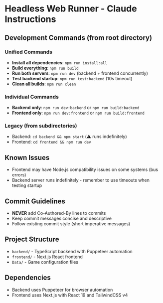 # Headless Web Runner - Claude Instructions

## Development Commands (from root directory)

### Unified Commands
- **Install all dependencies**: `npm run install:all`
- **Build everything**: `npm run build`
- **Run both servers**: `npm run dev` (backend + frontend concurrently)
- **Test backend startup**: `npm run test:backend` (10s timeout)
- **Clean all builds**: `npm run clean`

### Individual Commands
- **Backend only**: `npm run dev:backend` or `npm run build:backend`
- **Frontend only**: `npm run dev:frontend` or `npm run build:frontend`

### Legacy (from subdirectories)
- Backend: `cd backend && npm start` (⚠️ runs indefinitely)
- Frontend: `cd frontend && npm run dev`

## Known Issues
- Frontend may have Node.js compatibility issues on some systems (bus errors)
- Backend server runs indefinitely - remember to use timeouts when testing startup

## Commit Guidelines
- **NEVER** add Co-Authored-By lines to commits
- Keep commit messages concise and descriptive
- Follow existing commit style (short imperative messages)

## Project Structure
- `backend/` - TypeScript backend with Puppeteer automation
- `frontend/` - Next.js React frontend
- `Data/` - Game configuration files

## Dependencies
- Backend uses Puppeteer for browser automation
- Frontend uses Next.js with React 19 and TailwindCSS v4